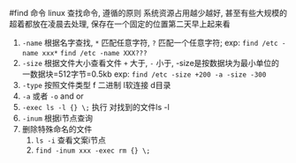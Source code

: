 #find 命令
linux 查找命令, 遵循的原则 系统资源占用越少越好, 甚至有些大规模的超着都放在凌晨去处理, 保存在一个固定的位置第二天早上起来看

1.  `-name` 根据名字查找, `*` 匹配任意字符, `?` 匹配一个任意字符; exp: `find /etc -name xxx*` `find /etc -name XXX???`
2. `-size` 根据文件大小查看文件 `+` 大于, `-` 小于, -size是按数据块为最小单位的 一数据块=512字节=0.5kb exp: `find /etc -size +200 -a -size -300`
3. `-type` 按照文件类型 f 二进制 l软连接 d目录
4. `-a` 或者 `-o` and or
5. `-exec ls -l {} \;` 执行 对找到的文件ls -l
6. `-inum` 根据i节点查询
7. 删除特殊命名的文件  
    1. `ls -i`  查看文案i节点
    2. `find -inum xxx -exec rm {} \;`
